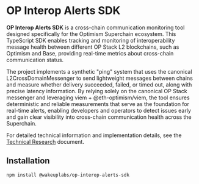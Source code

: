 # OP Interop Alerts SDK

**OP Interop Alerts SDK** is a cross-chain communication monitoring tool designed specifically for the Optimism Superchain ecosystem. This TypeScript SDK enables tracking and monitoring of interoperability message health between different OP Stack L2 blockchains, such as Optimism and Base, providing real-time metrics about cross-chain communication status.

The project implements a synthetic "ping" system that uses the canonical L2CrossDomainMessenger to send lightweight messages between chains and measure whether delivery succeeded, failed, or timed out, along with precise latency information. By relying solely on the canonical OP Stack messenger and leveraging viem + @eth-optimism/viem, the tool ensures deterministic and reliable measurements that serve as the foundation for real-time alerts, enabling developers and operators to detect issues early and gain clear visibility into cross-chain communication health across the Superchain.

For detailed technical information and implementation details, see the [Technical Research](./technical-research.md) document.

## Installation

```bash
npm install @wakeuplabs/op-interop-alerts-sdk
```
